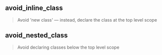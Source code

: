 ## avoid_inline_class

> Avoid 'new class' — instead, declare the class at the top level scope

## avoid_nested_class

> Avoid declaring classes below the top level scope